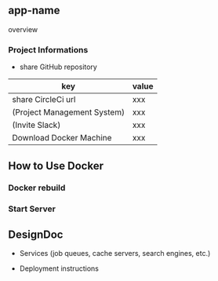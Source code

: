 ## app-name
overview

### Project Informations

- share GitHub repository

| key | value |
| --- | --- |
|share CircleCi url | xxx |
|(Project Management System) | xxx |
|(Invite Slack) | xxx |
|Download Docker Machine | xxx |

## How to Use Docker
### Docker rebuild
### Start Server

## DesignDoc
* Services (job queues, cache servers, search engines, etc.)

* Deployment instructions
